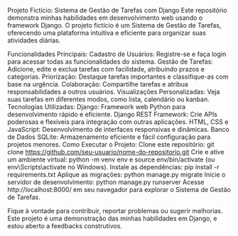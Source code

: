 Projeto Fictício: Sistema de Gestão de Tarefas com Django
Este repositório demonstra minhas habilidades em desenvolvimento web usando o framework Django. O projeto fictício é um Sistema de Gestão de Tarefas, oferecendo uma plataforma intuitiva e eficiente para organizar suas atividades diárias.

Funcionalidades Principais:
Cadastro de Usuários: Registre-se e faça login para acessar todas as funcionalidades do sistema.
Gestão de Tarefas: Adicione, edite e exclua tarefas com facilidade, atribuindo prazos e categorias.
Priorização: Destaque tarefas importantes e classifique-as com base na urgência.
Colaboração: Compartilhe tarefas e atribua responsabilidades a outros usuários.
Visualizações Personalizadas: Veja suas tarefas em diferentes modos, como lista, calendário ou kanban.
Tecnologias Utilizadas:
Django: Framework web Python para desenvolvimento rápido e eficiente.
Django REST Framework: Crie APIs poderosas e flexíveis para integração com outras aplicações.
HTML, CSS e JavaScript: Desenvolvimento de interfaces responsivas e dinâmicas.
Banco de Dados SQLite: Armazenamento eficiente e fácil configuração para projetos menores.
Como Executar o Projeto:
Clone este repositório: git clone https://github.com/seu-usuario/nome-do-repositorio.git
Crie e ative um ambiente virtual: python -m venv env e source env/bin/activate (ou env\Scripts\activate no Windows).
Instale as dependências: pip install -r requirements.txt
Aplique as migrações: python manage.py migrate
Inicie o servidor de desenvolvimento: python manage.py runserver
Acesse http://localhost:8000/ em seu navegador para explorar o Sistema de Gestão de Tarefas.

Fique à vontade para contribuir, reportar problemas ou sugerir melhorias. Este projeto é uma demonstração das minhas habilidades em Django, e estou aberto a feedbacks construtivos.
